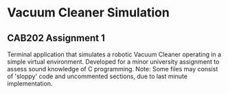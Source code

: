 # Vacuum Cleaner Simulation
## CAB202 Assignment 1 

Terminal application that simulates a robotic Vacuum Cleaner operating in a simple virtual environment. Developed for a minor university assignment to assess sound knowledge of C programming.
Note: Some files may consist of 'sloppy' code and uncommented sections, due to last minute implementation.



